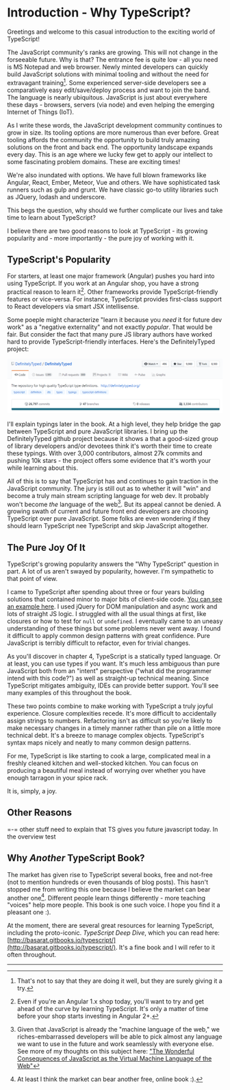 # Introduction - Why TypeScript?

Greetings and welcome to this casual introduction to the exciting world of TypeScript!

The JavaScript community's ranks are growing. This will not change in the forseeable future. Why is that? The entrance fee is quite low - all you need is MS Notepad and web browser. Newly minted developers can quickly build JavaScript solutions with minimal tooling and without the need for extravagant training[^1]. Some experienced server-side developers see a comparatively easy edit/save/deploy process and want to join the band. The language is nearly ubiquitous. JavaScript is just about everywhere these days - browsers, servers (via node) and even helping the emerging Internet of Things (IoT).

As I write these words, the JavaScript development community continues to grow in size. Its tooling options are more numerous than ever before. Great tooling affords the community the opportunity to build truly amazing solutions on the front and back end. The opportunity landscape expands every day. This is an age where we lucky few get to apply our intellect to some fascinating problem domains. These are exciting times!

We're also inundated with options. We have full blown frameworks like Angular, React, Ember, Meteor, Vue and others. We have sophisticated task runners such as gulp and grunt. We have classic go-to utility libraries such as JQuery, lodash and underscore. 

This begs the question, why should we further complicate our lives and take time to learn about TypeScript? 

I believe there are two good reasons to look at TypeScript - its growing popularity and - more importantly - the pure joy of working with it.

## TypeScript's Popularity

For starters, at least one major framework \(Angular\) pushes you hard into using TypeScript. If you work at an Angular shop, you have a strong practical reason to learn it[^2]. Other frameworks provide TypeScript-friendly features or vice-versa. For instance, TypeScript provides first-class support to React developers via smart JSX intellisense. 

Some poeple might characterize "learn it because you *need* it for future dev work" as a "negative externality" and not exactly _popular_.  That would be fair. But consider the fact that many pure JS library authors have worked hard to provide TypeScript-friendly interfaces. Here's the DefinitelyTyped project:

![](/assets/DefinitelyTypeAsOf2017_03_05.png)

I'll explain typings later in the book. At a high level, they help bridge the gap between TypeScript and pure JavaScript libraries. I bring up the DefinitelyTyped github project because it shows a that a good-sized group of library developers and/or devotees think it's worth their time to create these typings. With over 3,000 contributors, almost 27k commits and pushing 10k stars - the project offers some evidence that it's worth your while learning about this.

All of this is to say that TypeScript has and continues to gain traction in the JavaScript community. The jury is still out as to whether it will "win" and become a truly main stream scripting language for web dev. It probably won't become _the_ language of the web[^3]. But its appeal cannot be denied. A growing swath of current and future front end developers are choosing TypeScript over pure JavaScript. Some folks are even wondering if they should learn TypeScript nee TypeScript and skip JavaScript altogether.

## The Pure Joy Of It

TypeScript's growing popularity answers the "Why TypeScript" question in part. A lot of us aren't swayed by popularity, however. I'm sympathetic to that point of view. 

I came to TypeScript after spending about three or four years building solutions that contained minor to major bits of client-side code. [You can see an example here](http://www.bigapplesharepoint.com). I used jQuery for DOM manipulation and async work and lots of straight JS logic. I struggled with all the usual things at first, like closures or how to test for `null` or `undefined`. I eventually came to an uneasy understanding of these things but some problems never went away. I found it difficult to apply common design patterns with great confidence. Pure JavaScript is terribly difficult to refactor, even for trivial changes.

As you'll discover in chapter 4, TypeScript is a statically typed language. Or at least, you can use types if you want. It's much less ambiguous than pure JavaScript both from an "intent" perspective ("what did the programmer intend with this code?") as well as straight-up technical meaning. Since TypeScript mitigates  ambiguity, IDEs can provide better support. You'll see many examples of this throughout the book.

These two points combine to make working with TypeScript a truly joyful experience. Closure complexities recede. It's more difficult to accidentally assign strings to numbers. Refactoring isn't as difficult so you're likely to make necessary changes in a timely manner rather than pile on a little more technical debt. It's a breeze to manage complex objects. TypeScript's syntax maps nicely and neatly to many common design patterns. 

For me, TypeScript is like starting to cook a large, complicated meal in a freshly cleaned kitchen and well-stocked kitchen. You can focus on producing a beautiful meal instead of worrying over whether you have enough tarragon in your spice rack. 

It is, simply, a joy.

## Other Reasons

=-=
other stuff
need to explain that TS gives you future javascript today. In the overview
test



## Why *Another* TypeScript Book?

The market has given rise to TypeScript several books, free and not-free (not to mention hundreds or even thousands of blog posts). This hasn't stopped me from writing this one because I believe the market can bear another one[^4]. Different people learn things differently - more teaching "voices" help more people.  This book is one such voice. I hope you find it a pleasant one :).

At the moment, there are several great resources for learning TypeScript, including the proto-iconic. _TypeScript Deep Dive_, which you can read here: [http://basarat.gitbooks.io/typescript/](http://basarat.gitbooks.io/typescript/). It's a fine book and I will refer to it often throughout.



---
[^1]: That's not to say that they are doing it well, but they are surely giving it a try.

[^2]: Even if you're an Angular 1.x shop today, you'll want to try and get ahead of the curve by learning TypeScript. It's only a matter of time before your shop starts investing in Angular 2+.

[^3]: Given that JavaScript is already the "machine language of the web," we riches-embarrassed developers will be able to pick almost any language we want to use in the future and work seamlessly with everyone else. See more of my thoughts on this subject here: ["The Wonderful Consequences of JavaScript as the Virtual Machine Language of the Web"](https://hackernoon.com/the-wonderful-consequences-of-javascript-as-the-virtual-machine-language-of-the-web-3a65cbf887fa#.b9rxgbbrs "https://hackernoon.com/the-wonderful-consequences-of-javascript-as-the-virtual-machine-language-of-the-web-3a65cbf887fa#.b9rxgbbrs") 

[^4]: At least I think the market can bear another free, online book :\).

